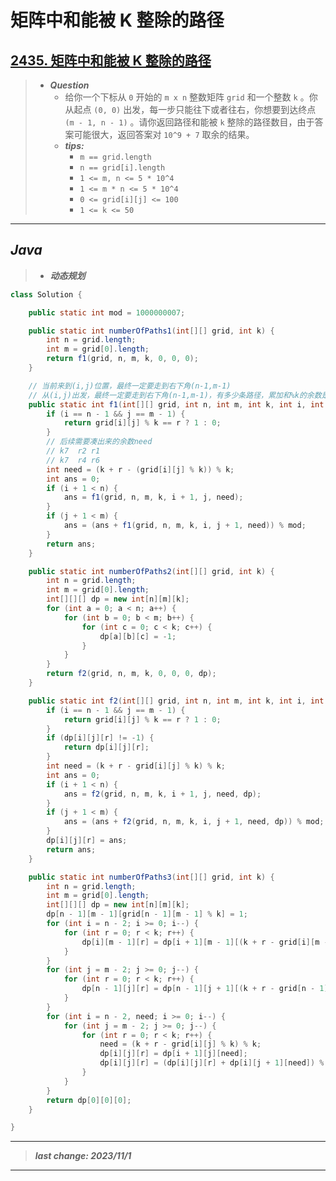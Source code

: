 # 矩阵中和能被 K 整除的路径

## [2435. 矩阵中和能被 K 整除的路径](https://leetcode.cn/problems/paths-in-matrix-whose-sum-is-divisible-by-k/)

> - ***Question***
>   - 给你一个下标从 `0` 开始的 `m x n` 整数矩阵 `grid` 和一个整数 `k` 。你从起点 `(0, 0)` 出发，每一步只能往下或者往右，你想要到达终点 `(m - 1, n - 1)` 。请你返回路径和能被 `k` 整除的路径数目，由于答案可能很大，返回答案对 `10^9 + 7` 取余的结果。
>   - ***tips:***
>     - `m == grid.length`
>     - `n == grid[i].length`
>     - `1 <= m, n <= 5 * 10^4`
>     - `1 <= m * n <= 5 * 10^4`
>     - `0 <= grid[i][j] <= 100`
>     - `1 <= k <= 50`

---

## *Java*

> - ***动态规划***

```java
class Solution {

    public static int mod = 1000000007;

    public static int numberOfPaths1(int[][] grid, int k) {
        int n = grid.length;
        int m = grid[0].length;
        return f1(grid, n, m, k, 0, 0, 0);
    }

    // 当前来到(i,j)位置，最终一定要走到右下角(n-1,m-1)
    // 从(i,j)出发，最终一定要走到右下角(n-1,m-1)，有多少条路径，累加和%k的余数是r
    public static int f1(int[][] grid, int n, int m, int k, int i, int j, int r) {
        if (i == n - 1 && j == m - 1) {
            return grid[i][j] % k == r ? 1 : 0;
        }
        // 后续需要凑出来的余数need
        // k7  r2 r1
        // k7  r4 r6
        int need = (k + r - (grid[i][j] % k)) % k;
        int ans = 0;
        if (i + 1 < n) {
            ans = f1(grid, n, m, k, i + 1, j, need);
        }
        if (j + 1 < m) {
            ans = (ans + f1(grid, n, m, k, i, j + 1, need)) % mod;
        }
        return ans;
    }

    public static int numberOfPaths2(int[][] grid, int k) {
        int n = grid.length;
        int m = grid[0].length;
        int[][][] dp = new int[n][m][k];
        for (int a = 0; a < n; a++) {
            for (int b = 0; b < m; b++) {
                for (int c = 0; c < k; c++) {
                    dp[a][b][c] = -1;
                }
            }
        }
        return f2(grid, n, m, k, 0, 0, 0, dp);
    }

    public static int f2(int[][] grid, int n, int m, int k, int i, int j, int r, int[][][] dp) {
        if (i == n - 1 && j == m - 1) {
            return grid[i][j] % k == r ? 1 : 0;
        }
        if (dp[i][j][r] != -1) {
            return dp[i][j][r];
        }
        int need = (k + r - grid[i][j] % k) % k;
        int ans = 0;
        if (i + 1 < n) {
            ans = f2(grid, n, m, k, i + 1, j, need, dp);
        }
        if (j + 1 < m) {
            ans = (ans + f2(grid, n, m, k, i, j + 1, need, dp)) % mod;
        }
        dp[i][j][r] = ans;
        return ans;
    }

    public static int numberOfPaths3(int[][] grid, int k) {
        int n = grid.length;
        int m = grid[0].length;
        int[][][] dp = new int[n][m][k];
        dp[n - 1][m - 1][grid[n - 1][m - 1] % k] = 1;
        for (int i = n - 2; i >= 0; i--) {
            for (int r = 0; r < k; r++) {
                dp[i][m - 1][r] = dp[i + 1][m - 1][(k + r - grid[i][m - 1] % k) % k];
            }
        }
        for (int j = m - 2; j >= 0; j--) {
            for (int r = 0; r < k; r++) {
                dp[n - 1][j][r] = dp[n - 1][j + 1][(k + r - grid[n - 1][j] % k) % k];
            }
        }
        for (int i = n - 2, need; i >= 0; i--) {
            for (int j = m - 2; j >= 0; j--) {
                for (int r = 0; r < k; r++) {
                    need = (k + r - grid[i][j] % k) % k;
                    dp[i][j][r] = dp[i + 1][j][need];
                    dp[i][j][r] = (dp[i][j][r] + dp[i][j + 1][need]) % mod;
                }
            }
        }
        return dp[0][0][0];
    }

}
```

---

> ***last change: 2023/11/1***

---
